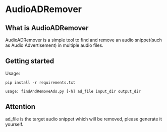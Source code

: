 # AudioADRemover

## What is AudioADRemover
  AudioADRemover is a simple tool to find and remove an audio snippet(such as Audio Advertisement) in multiple audio files. 

## Getting started

Usage:
```
pip install -r requirements.txt

usage: findAndRemoveAds.py [-h] ad_file input_dir output_dir
```

## Attention
ad_file is the target audio snippet which will be removed, please generate it yourself.
